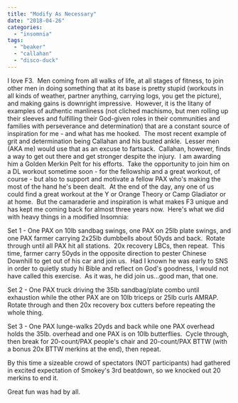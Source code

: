 ```yaml
---
title: "Modify As Necessary"
date: "2018-04-26"
categories: 
  - "insomnia"
tags: 
  - "beaker"
  - "callahan"
  - "disco-duck"
---
```


I love F3.  Men coming from all walks of life, at all stages of fitness, to join other men in doing something that at its base is pretty stupid (workouts in all kinds of weather, partner anything, carrying logs, you get the picture), and making gains is downright impressive.  However, it is the litany of examples of authentic manliness (not cliched machismo, but men rolling up their sleeves and fulfilling their God-given roles in their communities and families with perseverance and determination) that are a constant source of inspiration for me - and what has me hooked.  The most recent example of grit and determination being Callahan and his busted ankle.  Lesser men (AKA me) would use that as an excuse to fartsack.  Callahan, however, finds a way to get out there and get stronger despite the injury.  I am awarding him a Golden Merkin Pelt for his efforts.  Take the opportunity to join him on a DL workout sometime soon - for the fellowship and a great workout, of course - but also to support and motivate a fellow PAX who's making the most of the hand he's been dealt.  At the end of the day, any one of us could find a great workout at the Y or Orange Theory or Camp Gladiator or at home.  But the camaraderie and inspiration is what makes F3 unique and has kept me coming back for almost three years now.  Here's what we did with heavy things in a modified Insomnia:

Set 1 - One PAX on 10lb sandbag swings, one PAX on 25lb plate swings, and one PAX farmer carrying 2x25lb dumbbells about 50yds and back.  Rotate through until all PAX hit all stations.  20x recovery LBCs, then repeat.  This time, farmer carry 50yds in the opposite direction to pester Chinese Downhill to get out of his car and join us.  Had I known he was early to SNS in order to quietly study hi Bible and reflect on God's goodness, I would not have called this exercise.  As it was, he did join us...good man, that one.

Set 2 - One PAX truck driving the 35lb sandbag/plate combo until exhaustion while the other PAX are on 10lb triceps or 25lb curls AMRAP.  Rotate through and then 20x recovery box cutters before repeating the whole thing.

Set 3 - One PAX lunge-walks 20yds and back while one PAX overhead holds the 35lb. overhead and one PAX is on 10lb butterflies.  Cycle through, then break for 20-count/PAX people's chair and 20-count/PAX BTTW (with a bonus 20x BTTW merkins at the end), then repeat.

By this time a sizeable crowd of spectators (NOT participants) had gathered in excited expectation of Smokey's 3rd beatdown, so we knocked out 20 merkins to end it.

Great fun was had by all.
